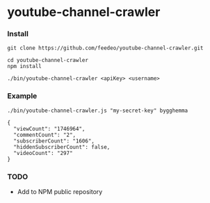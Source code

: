 # youtube-channel-crawler


### Install
```
git clone https://github.com/feedeo/youtube-channel-crawler.git
```

```
cd youtube-channel-crawler
npm install
```

```
./bin/youtube-channel-crawler <apiKey> <username>
```

### Example

```
./bin/youtube-channel-crawler.js "my-secret-key" bygghemma

{
  "viewCount": "1746964",
  "commentCount": "2",
  "subscriberCount": "1606",
  "hiddenSubscriberCount": false,
  "videoCount": "297"
}

```

### TODO

* Add to NPM public repository